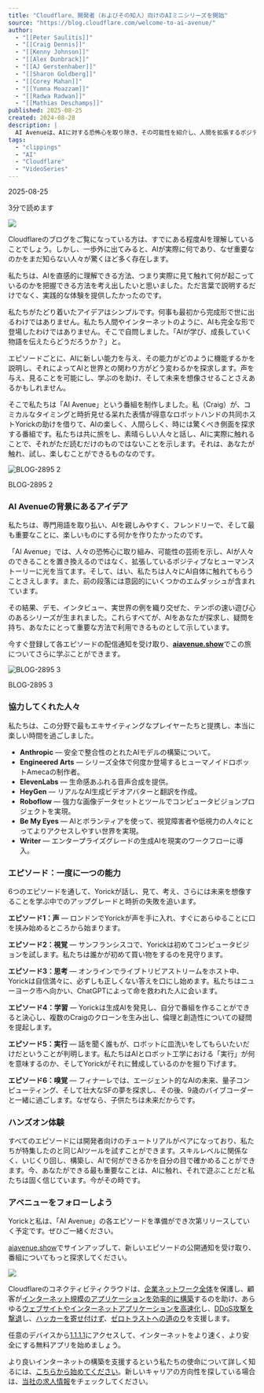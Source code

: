 ```yaml
---
title: "Cloudflare、開発者（およびその知人）向けのAIミニシリーズを開始"
source: "https://blog.cloudflare.com/welcome-to-ai-avenue/"
author:
  - "[[Peter Saulitis]]"
  - "[[Craig Dennis]]"
  - "[[Kenny Johnson]]"
  - "[[Alex Dunbrack]]"
  - "[[AJ Gerstenhaber]]"
  - "[[Sharon Goldberg]]"
  - "[[Corey Mahan]]"
  - "[[Yumna Moazzam]]"
  - "[[Radwa Radwan]]"
  - "[[Mathias Deschamps]]"
published: 2025-08-25
created: 2024-08-28
description: |
  AI Avenueは、AIに対する恐怖心を取り除き、その可能性を紹介し、人間を拡張するポジティブなストーリーに焦点を当て、さらにはハンズオンでの体験も提供します。
tags:
  - "clippings"
  - "AI"
  - "Cloudflare"
  - "VideoSeries"
---
```

2025-08-25

3分で読めます

![](https://cf-assets.www.cloudflare.com/zkvhlag99gkb/65xL7yAd1Hmxv8YYh2EOzL/a8bb29acb434a6ccb9801614516bd02e/BLOG-2895_1.png)

Cloudflareのブログをご覧になっている方は、すでにある程度AIを理解していることでしょう。しかし、一歩外に出てみると、AIが実際に何であり、なぜ重要なのかをまだ知らない人々が驚くほど多く存在します。

私たちは、AIを直感的に理解できる方法、つまり実際に見て触れて何が起こっているのかを把握できる方法を考え出したいと思いました。ただ言葉で説明するだけでなく、実践的な体験を提供したかったのです。

私たちがたどり着いたアイデアはシンプルです。何事も最初から完成形で世に出るわけではありません。私たち人間やインターネットのように、AIも完全な形で登場したわけではありません。そこで自問しました。「AIが学び、成長していく物語を伝えたらどうだろうか？」と。

エピソードごとに、AIに新しい能力を与え、その能力がどのように機能するかを説明し、それによってAIと世界との関わり方がどう変わるかを探求します。声を与え、見ることを可能にし、学ぶのを助け、そして未来を想像させることさえあるかもしれません。

そこで私たちは「AI Avenue」という番組を制作しました。私（Craig）が、コミカルなタイミングと時折見せる呆れた表情が得意なロボットハンドの共同ホストYorickの助けを借りて、AIの楽しく、人間らしく、時には驚くべき側面を探求する番組です。私たちは共に旅をし、素晴らしい人々と話し、AIに実際に触れることで、それがただ読むだけのものではないことを示します。それは、あなたが触れ、試し、楽しむことができるものなのです。

![BLOG-2895 2](https://cf-assets.www.cloudflare.com/zkvhlag99gkb/5YWAqNlrK0rrWPja7zTBg2/45d9f024a4b4a9ef196ffc535ac9ae85/BLOG-2895_2.png)

BLOG-2895 2

### AI Avenueの背景にあるアイデア

私たちは、専門用語を取り払い、AIを親しみやすく、フレンドリーで、そして最も重要なことに、楽しいものにする何かを作りたかったのです。

「AI Avenue」では、人々の恐怖心に取り組み、可能性の芸術を示し、AIが人々のできることを置き換えるのではなく、拡張しているポジティブなヒューマンストーリーに光を当てます。そして、はい、私たちは人々にAI自体に触れてもらうことさえします。また、前の段落には意図的にいくつかのエムダッシュが含まれています。

その結果、デモ、インタビュー、実世界の例を織り交ぜた、テンポの速い遊び心のあるシリーズが生まれました。これらすべてが、AIをあなたが探求し、疑問を持ち、あなたにとって重要な方法で利用できるものとして示しています。

今すぐ登録して各エピソードの配信通知を受け取り、[**aiavenue.show**](https://aiavenue.show/)でこの旅についてさらに学ぶことができます。

![BLOG-2895 3](https://cf-assets.www.cloudflare.com/zkvhlag99gkb/6zK0wzZE9V4VSO0Tylzh5L/0f26008fbe6ca1896137297464e632bb/BLOG-2895_3.png)

BLOG-2895 3

### 協力してくれた人々

私たちは、この分野で最もエキサイティングなプレイヤーたちと提携し、本当に楽しい時間を過ごしました。

- **Anthropic** — 安全で整合性のとれたAIモデルの構築について。
- **Engineered Arts** — シリーズ全体で何度か登場するヒューマノイドロボットAmecaの制作者。
- **ElevenLabs** — 生命感あふれる音声合成を提供。
- **HeyGen** — リアルなAI生成ビデオアバターと翻訳を作成。
- **Roboflow** — 強力な画像データセットとツールでコンピュータビジョンプロジェクトを実現。
- **Be My Eyes** — AIとボランティアを使って、視覚障害者や低視力の人々にとってよりアクセスしやすい世界を実現。
- **Writer** — エンタープライズグレードの生成AIを現実のワークフローに導入。

### エピソード：一度に一つの能力

6つのエピソードを通して、Yorickが話し、見て、考え、さらには未来を想像することを学ぶ中でのアップグレードと時折の失敗を追います。

**エピソード1：声** — ロンドンでYorickが声を手に入れ、すぐにあらゆることに口を挟み始めるところから始まります。

**エピソード2：視覚** — サンフランシスコで、Yorickは初めてコンピュータビジョンを試します。私たちは誰かが初めて買い物をするのを見守ります。

**エピソード3：思考** — オンラインでライブトリビアストリームをホスト中、Yorickは自信満々に、必ずしも正しくない答えを口にし始めます。私たちはニューヨーク市へ向かい、ChatGPTによって命を救われた人に会います。

**エピソード4：学習** — Yorickは生成AIを発見し、自分で番組を作ることができると決心し、複数のCraigのクローンを生み出し、倫理と創造性についての疑問を提起します。

**エピソード5：実行** — 話を聞く誰もが、ロボットに皿洗いをしてもらいたいだけだということが判明します。私たちはAIとロボット工学における「実行」が何を意味するのか、そしてYorickがそれに賛成しているのかを掘り下げます。

**エピソード6：嗅覚** — フィナーレでは、エージェント的なAIの未来、量子コンピューティング、そして壮大なSFの夢を探求し、その後、9歳のバイブコーダーと一緒に過ごします。なぜなら、子供たちは未来だからです。

### ハンズオン体験

すべてのエピソードには開発者向けのチュートリアルがペアになっており、私たちが特集したのと同じAIツールを試すことができます。スキルレベルに関係なく、いじくり回し、構築し、AIで何ができるかを自分の目で確かめることができます。今、あなたができる最も重要なことは、AIに触れ、それで遊ぶことだと私たちは固く信じています。今がその時です。

### アベニューをフォローしよう

Yorickと私は、「AI Avenue」の各エピソードを準備ができ次第リリースしていく予定です。ぜひご一緒ください。

[aiavenue.show](https://aiavenue.show/)でサインアップして、新しいエピソードの公開通知を受け取り、番組についてもっと探求してください。

![](https://cf-assets.www.cloudflare.com/zkvhlag99gkb/40LVKBSEF3x9iN2UATJ6Em/8363f4d69f1542e519b471d03d8c531b/unnamed__12_.png)

Cloudflareのコネクティビティクラウドは、[企業ネットワーク全体](https://www.cloudflare.com/network-services/)を保護し、顧客が[インターネット規模のアプリケーションを効率的に構築](https://workers.cloudflare.com/)するのを助け、あらゆる[ウェブサイトやインターネットアプリケーションを高速化](https://www.cloudflare.com/performance/accelerate-internet-applications/)し、[DDoS攻撃を撃退](https://www.cloudflare.com/ddos/)し、[ハッカーを寄せ付けず](https://www.cloudflare.com/application-security/)、[ゼロトラストへの道のり](https://www.cloudflare.com/products/zero-trust/)を支援します。  

任意のデバイスから[1.1.1.1](https://one.one.one.one/)にアクセスして、インターネットをより速く、より安全にする無料アプリを始めましょう。  

より良いインターネットの構築を支援するという私たちの使命について詳しく知るには、[こちらから始めてください](https://www.cloudflare.com/learning/what-is-cloudflare/)。新しいキャリアの方向性を探している場合は、[当社の求人情報](http://www.cloudflare.com/careers)をチェックしてください。
